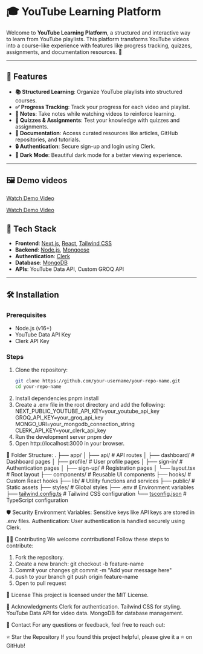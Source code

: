 # 🎓 YouTube Learning Platform

Welcome to **YouTube Learning Platform**, a structured and interactive way to learn from YouTube playlists. This platform transforms YouTube videos into a course-like experience with features like progress tracking, quizzes, assignments, and documentation resources. 🚀

---

## 🌟 Features

- **📚 Structured Learning**: Organize YouTube playlists into structured courses.
- **✅ Progress Tracking**: Track your progress for each video and playlist.
- **📝 Notes**: Take notes while watching videos to reinforce learning.
- **🧠 Quizzes & Assignments**: Test your knowledge with quizzes and assignments.
- **📄 Documentation**: Access curated resources like articles, GitHub repositories, and tutorials.
- **🔒 Authentication**: Secure sign-up and login using Clerk.
- **🎨 Dark Mode**: Beautiful dark mode for a better viewing experience.

---

## 🖼️ Demo videos
[Watch Demo Video](https://github.com/intojhanurag/Yt-Learn/blob/1fe38cfa42bef26e6d2ed3ee9fdb911ae4b0a151/lv_0_20250502121306.mp4)

[Watch Demo Video](https://github.com/intojhanurag/Yt-Learn/blob/14147ab396cd8c0fa51679cc95ce5939b04f7c1c/Screenshot%202025-04-30%20191851.png)

## 🚀 Tech Stack

- **Frontend**: [Next.js](https://nextjs.org/), [React](https://reactjs.org/), [Tailwind CSS](https://tailwindcss.com/)
- **Backend**: [Node.js](https://nodejs.org/), [Mongoose](https://mongoosejs.com/)
- **Authentication**: [Clerk](https://clerk.dev/)
- **Database**: [MongoDB](https://www.mongodb.com/)
- **APIs**: YouTube Data API, Custom GROQ API

---

## 🛠️ Installation

### Prerequisites
- Node.js (v16+)
- YouTube Data API Key
- Clerk API Key

### Steps
1. Clone the repository:
   ```bash
   git clone https://github.com/your-username/your-repo-name.git
   cd your-repo-name
2. Install dependencies
   pnpm install
3. Create a .env file in the root directory and add the following:
  NEXT_PUBLIC_YOUTUBE_API_KEY=your_youtube_api_key
  GROQ_API_KEY=your_groq_api_key
  MONGO_URI=your_mongodb_connection_string
  CLERK_API_KEY=your_clerk_api_key
4. Run the development server
   pnpm dev
5. Open http://localhost:3000 in your browser.

📂 Folder Structure:
.
├── app/
│   ├── api/                # API routes
│   ├── dashboard/          # Dashboard pages
│   ├── profile/            # User profile pages
│   ├── sign-in/            # Authentication pages
│   ├── sign-up/            # Registration pages
│   └── layout.tsx          # Root layout
├── components/             # Reusable UI components
├── hooks/                  # Custom React hooks
├── lib/                    # Utility functions and services
├── public/                 # Static assets
├── styles/                 # Global styles
├── .env                    # Environment variables
├── [tailwind.config.ts](http://_vscodecontentref_/0)      # Tailwind CSS configuration
└── [tsconfig.json](http://_vscodecontentref_/1)           # TypeScript configuration

🛡️ Security
Environment Variables: Sensitive keys like API keys are stored in .env files.
Authentication: User authentication is handled securely using Clerk.

🧑‍💻 Contributing
We welcome contributions! Follow these steps to contribute:

1. Fork the repository.
2. Create a new branch:
  git checkout -b feature-name
3. Commit your changes
   git commit -m "Add your message here"
4. push to your branch
   git push origin feature-name
5. Open to pull request

📜 License
This project is licensed under the MIT License.

🙌 Acknowledgments
Clerk for authentication.
Tailwind CSS for styling.
YouTube Data API for video data.
MongoDB for database management.

📧 Contact
For any questions or feedback, feel free to reach out:

⭐ Star the Repository
If you found this project helpful, please give it a ⭐ on GitHub!
